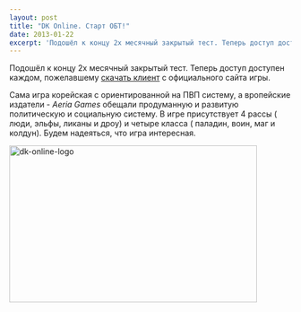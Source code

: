 ```yaml
---
layout: post
title: "DK Online. Старт ОБТ!"
date: 2013-01-22
excerpt: 'Подошёл к концу 2х месячный закрытый тест. Теперь доступ доступен каждом, пожелавшему скачать клиент с официального сайта игры.'
---
```


Подошёл к концу 2х месячный закрытый тест. Теперь доступ доступен каждом, пожелавшему <a href="http://www.aeriagames.com/forums/en/viewtopic.php?t=1862539">скачать клиент</a> с официального сайта игры.

Сама игра корейская с ориентированной на ПВП систему, а вропейские издатели - <em>Aeria Games </em>обещали продуманную и развитую политическую и социальную систему. В игре присутствует 4 рассы ( люди, эльфы, ликаны и дроу) и четыре класса ( паладин, воин, маг и колдун). Будем надеяться, что игра интересная.

<a href="http://gamersoul.ru/dk-online-%d1%81%d1%82%d0%b0%d1%80%d1%82-%d0%be%d0%b1%d1%82/dk-online-logo/" rel="attachment wp-att-820"><img class="size-full wp-image-820 aligncenter" alt="dk-online-logo" src="http://gamersoul.ru/wp-content/uploads/2013/01/dk-online-logo.jpg" width="442" height="280" /></a>